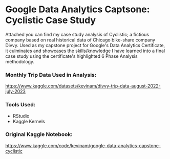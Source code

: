 # Google Data Analytics Captsone: Cyclistic Case Study

Attached you can find my case study analysis of Cyclistic; a fictious company based on real historical data of Chicago bike-share company Divvy. Used as my capstone project for Google's Data Analytics Certificate, it culminates and showcases the skills/knowledge I have learned into a final case study using the certificate's highlighted 6 Phase Analysis methodology.

### Monthly Trip Data Used in Analysis:
https://www.kaggle.com/datasets/kevinam/divvy-trip-data-august-2022-july-2023

### Tools Used:
- RStudio
- Kaggle Kernels

### Original Kaggle Notebook:
https://www.kaggle.com/code/kevinam/google-data-analytics-capstone-cyclistic 
